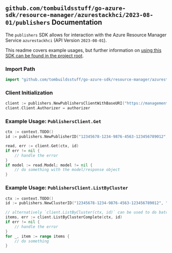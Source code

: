 
## `github.com/tombuildsstuff/go-azure-sdk/resource-manager/azurestackhci/2023-08-01/publishers` Documentation

The `publishers` SDK allows for interaction with the Azure Resource Manager Service `azurestackhci` (API Version `2023-08-01`).

This readme covers example usages, but further information on [using this SDK can be found in the project root](https://github.com/tombuildsstuff/go-azure-sdk/tree/main/docs).

### Import Path

```go
import "github.com/tombuildsstuff/go-azure-sdk/resource-manager/azurestackhci/2023-08-01/publishers"
```


### Client Initialization

```go
client := publishers.NewPublishersClientWithBaseURI("https://management.azure.com")
client.Client.Authorizer = authorizer
```


### Example Usage: `PublishersClient.Get`

```go
ctx := context.TODO()
id := publishers.NewPublisherID("12345678-1234-9876-4563-123456789012", "example-resource-group", "clusterValue", "publisherValue")

read, err := client.Get(ctx, id)
if err != nil {
	// handle the error
}
if model := read.Model; model != nil {
	// do something with the model/response object
}
```


### Example Usage: `PublishersClient.ListByCluster`

```go
ctx := context.TODO()
id := publishers.NewClusterID("12345678-1234-9876-4563-123456789012", "example-resource-group", "clusterValue")

// alternatively `client.ListByCluster(ctx, id)` can be used to do batched pagination
items, err := client.ListByClusterComplete(ctx, id)
if err != nil {
	// handle the error
}
for _, item := range items {
	// do something
}
```
